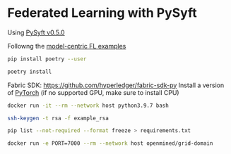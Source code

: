 # Federated Learning with PySyft

Using [PySyft v0.5.0](https://github.com/OpenMined/PySyft/tree/syft_0.5.0)

Followng the [model-centric FL examples](https://github.com/OpenMined/PySyft/tree/syft_0.5.0/packages/syft/examples/federated-learning/model-centric)

```sh
pip install poetry --user

poetry install
```

Fabric SDK: https://github.com/hyperledger/fabric-sdk-py
Install a version of [PyTorch](https://pytorch.org/get-started/locally/) (if no supported GPU, make sure to install CPU)

```sh
docker run -it --rm --network host python3.9.7 bash
```

```sh
ssh-keygen -t rsa -f example_rsa
```

```sh
pip list --not-required --format freeze > requirements.txt
```

```sh
docker run -e PORT=7000 --rm --network host openmined/grid-domain
```
